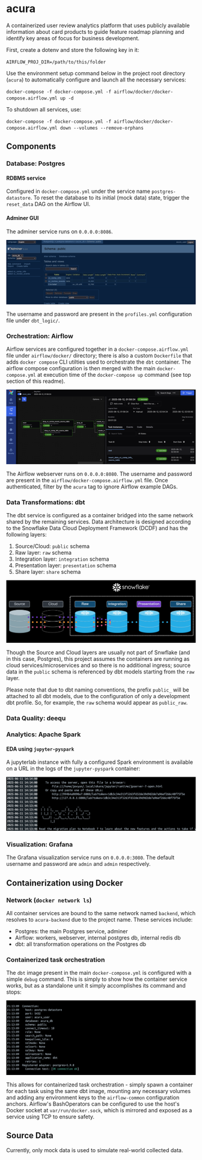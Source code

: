 # acura
A containerized user review analytics platform that uses publicly available information about card products to guide feature roadmap planning and identify key areas of focus for business development. 

First, create a dotenv and store the following key in it:

``AIRFLOW_PROJ_DIR=/path/to/this/folder``

Use the environment setup command below in the project root directory (`acura`) to automatically configure and launch all the necessary services:

``docker-compose -f docker-compose.yml -f airflow/docker/docker-compose.airflow.yml up -d``

To shutdown all services, use:

``docker-compose -f docker-compose.yml -f airflow/docker/docker-compose.airflow.yml down --volumes --remove-orphans``

## Components

### Database: Postgres

#### RDBMS service
Configured in `docker-compose.yml` under the service name `postgres-datastore`. To reset the database to its initial (mock data) state, trigger the `reset_data` DAG on the Airflow UI.

#### Adminer GUI
The adminer service runs on `0.0.0.0:8086`.

![alt text](assets/adminer.png)

The username and password are present in the `profiles.yml` configuration file under `dbt_logic/`.

### Orchestration: Airflow
Airflow services are configured together in a `docker-compose.airflow.yml` file under `airflow/docker/` directory; there is also a custom `Dockerfile` that adds `docker compose` CLI utilties used to orchestrate the `dbt` container. The airflow compose configuration is then merged with the main `docker-compose.yml` at execution time of the `docker-compose up` command (see top section of this readme). 

![alt text](assets/airflow.png)

The Airflow webserver runs on `0.0.0.0:8080`. The username and password are present in the `airflow/docker-compose.airflow.yml` file. Once authenticated, filter by the `acura` tag to ignore Airflow example DAGs. 

### Data Transformations: dbt

The dbt service is configured as a container bridged into the same network shared by the remaining services. Data architecture is designed according to the Snowflake Data Cloud Deployment Framework (DCDF) and has the following layers:

1. Source/Cloud: `public` schema
2. Raw layer: `raw` schema
3. Integration layer: `integration` schema
4. Presentation layer: `presentation` schema
5. Share layer: `share` schema

![alt text](assets/dcdf.png)

Though the Source and Cloud layers are usually not part of Snwflake (and in this case, Postgres), this project assumes the containers are running as cloud services/microservices and so there is no additional ingress; source data in the `public` schema is referenced by dbt models starting from the `raw` layer.

Please note that due to dbt naming conventions, the prefix `public_` will be attached to all dbt models, due to the configuration of only a development dbt profile. So, for example, the `raw` schema would appear as `public_raw`.

### Data Quality: deequ

### Analytics: Apache Spark

#### EDA using `jupyter-pyspark`
A jupyterlab instance with fully a configured Spark environment is available on a URL in the logs of the `jupyter-pyspark` container:

![alt text](assets/jupyter-pyspark.png)

### Visualization: Grafana
The Grafana visualization service runs on `0.0.0.0:3080`. The default username and password are `admin` and `admin` respectively. 


## Containerization using Docker
### Network (`docker network ls`)
All container services are bound to the same network named `backend`, which resolves to `acura-backend` due to the project name. These services include:
- Postgres: the main Postgres service, adminer
- Airflow: workers, webserver, internal postgres db, internal redis db
- dbt: all transformation operations on the Postgres db

### Containerized task orchestration

The `dbt` image present in the main `docker-compose.yml` is configured with a simple `debug` command. This is simply to show how the container service works, but as a standalone unit it simply accomplishes its command and stops:

![alt text](docker_debug.png)

This allows for containerized task orchestration - simply spawn a container for each task using the same dbt image, mounting any necessary volumes and adding any environment keys to the `airflow-common` configuration anchors. Airflow's BashOperators can be configured to use the host's Docker socket at `var/run/docker.sock`, which is mirrored and exposed as a service using TCP to ensure safety.

## Source Data
Currently, only mock data is used to simulate real-world collected data.